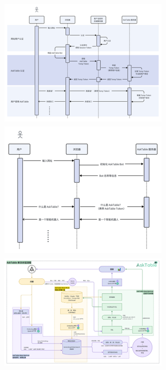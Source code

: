 ![img.png](at_auth_get_temp_token_for_user.png)

![img.png](at_embed_chatbot_flow.png)

![img.png](at_database_query_via_natural_language.png)